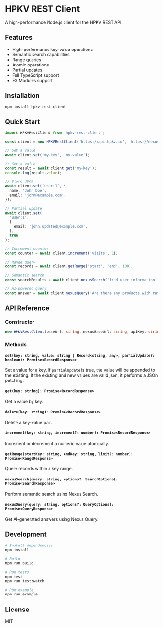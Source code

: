 # HPKV REST Client

A high-performance Node.js client for the HPKV REST API.

## Features

- High-performance key-value operations
- Semantic search capabilities
- Range queries
- Atomic operations
- Partial updates
- Full TypeScript support
- ES Modules support

## Installation

```bash
npm install hpkv-rest-client
```

## Quick Start

```typescript
import HPKVRestClient from 'hpkv-rest-client';

const client = new HPKVRestClient('https://api.hpkv.io', 'https://nexus.hpkv.io', 'your-api-key');

// Set a value
await client.set('my-key', 'my-value');

// Get a value
const result = await client.get('my-key');
console.log(result.value);

// Store JSON
await client.set('user:1', {
  name: 'John Doe',
  email: 'john@example.com',
});

// Partial update
await client.set(
  'user:1',
  {
    email: 'john.updated@example.com',
  },
  true
);

// Increment counter
const counter = await client.increment('visits', 1);

// Range query
const records = await client.getRange('start', 'end', 100);

// Semantic search
const searchResults = await client.nexusSearch('find user information');

// AI-powered query
const answer = await client.nexusQuery('Are there any products with rating less then 2?');
```

## API Reference

### Constructor

```typescript
new HPKVRestClient(baseUrl: string, nexusBaseUrl: string, apiKey: string)
```

### Methods

#### `set(key: string, value: string | Record<string, any>, partialUpdate?: boolean): Promise<RecordResponse>`

Set a value for a key. If `partialUpdate` is true, the value will be appended to the existing. If the existing and new values are valid json, it performs a JSOn patching.

#### `get(key: string): Promise<RecordResponse>`

Get a value by key.

#### `delete(key: string): Promise<RecordResponse>`

Delete a key-value pair.

#### `increment(key: string, increment?: number): Promise<RecordResponse>`

Increment or decrement a numeric value atomically.

#### `getRange(startKey: string, endKey: string, limit?: number): Promise<RangeResponse>`

Query records within a key range.

#### `nexusSearch(query: string, options?: SearchOptions): Promise<SearchResponse>`

Perform semantic search using Nexus Search.

#### `nexusQuery(query: string, options?: QueryOptions): Promise<QueryResponse>`

Get AI-generated answers using Nexus Query.

## Development

```bash
# Install dependencies
npm install

# Build
npm run build

# Run tests
npm test
npm run test:watch

# Run example
npm run example
```

## License

MIT
